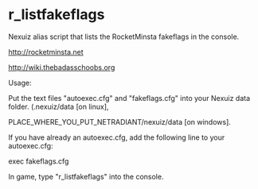 # r_listfakeflags

Nexuiz alias script that lists the RocketMinsta fakeflags in the console.

http://rocketminsta.net

http://wiki.thebadasschoobs.org

Usage:

Put the text files "autoexec.cfg" and "fakeflags.cfg" into your Nexuiz data folder. (.nexuiz/data [on linux],

PLACE_WHERE_YOU_PUT_NETRADIANT/nexuiz/data [on windows].

If you have already an autoexec.cfg, add the following line to your autoexec.cfg:

exec fakeflags.cfg

In game, type "r_listfakeflags" into the console.

